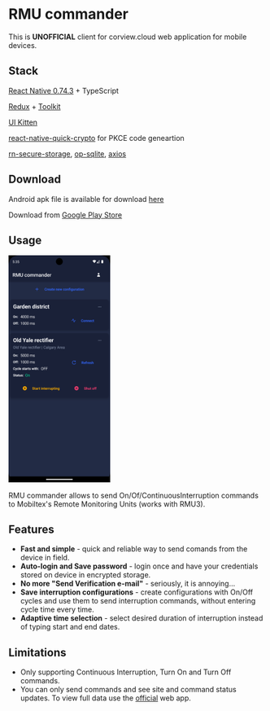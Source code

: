 # RMU commander

This is **UNOFFICIAL** client for corview.cloud web application for mobile devices.

## Stack

[React Native 0.74.3](https://github.com/facebook/react-native) + TypeScript

[Redux](https://github.com/reduxjs/redux) + [Toolkit](https://github.com/reduxjs/redux-toolkit)

[UI Kitten](https://github.com/akveo/react-native-ui-kitten)

[react-native-quick-crypto](https://github.com/margelo/react-native-quick-crypto) for PKCE code geneartion

[rn-secure-storage](https://github.com/talut/rn-secure-storage), [op-sqlite](https://github.com/OP-Engineering/op-sqlite), [axios](https://github.com/axios/axios)

## Download

Android apk file is available for download [here](https://github.com/anferrat/rmu-commander/releases/tag/v1.0.1)

Download from [Google Play Store](https://play.google.com/store/apps/details?id=com.corviewcommander)

## Usage

<img src='/assets/sh-1.png' width="200">

RMU commander allows to send On/Of/ContinuousInterruption commands to Mobiltex's Remote Monitoring Units (works with RMU3).


## Features
 - **Fast and simple** - quick and reliable way to send comands from the device in field.
 - **Auto-login and Save password** - login once and have your credentials stored on device in encrypted storage.
 - **No more "Send Verification e-mail"** - seriously, it is annoying...
 - **Save interruption configurations** - create configurations with On/Off cycles and use them to send interruption commands, without entering cycle time every time.
 - **Adaptive time selection** - select desired duration of interruption instead of typing start and end dates.

## Limitations

- Only supporting Continuous Interruption, Turn On and Turn Off commands.
- You can only send commands and see site and command status updates. To view full data use the [official](https://corview.cloud) web app.